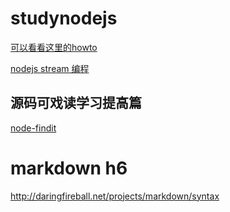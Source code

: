 studynodejs
=============
[可以看看这里的howto](http://docs.nodejitsu.com/)

[nodejs stream 编程](https://github.com/substack/stream-handbook)

源码可戏读学习提高篇
-------------
[node-findit](https://github.com/substack/node-findit)

# markdown h6
http://daringfireball.net/projects/markdown/syntax


